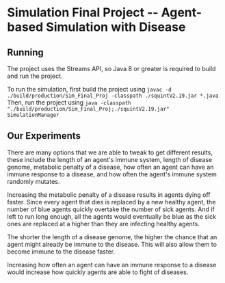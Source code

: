 # Simulation Final Project -- Agent-based Simulation with Disease

## Running

The project uses the Streams API, so Java 8 or greater is required to build and run the project.

To run the simulation, first build the project using `javac -d ./build/production/Sim_Final_Proj -classpath ./squintV2.19.jar *.java`
Then, run the project using `java -classpath "./build/production/Sim_Final_Proj;./squintV2.19.jar" SimulationManager`

## Our Experiments

There are many options that we are able to tweak to get different results, these include the length of an agent's immune system, length of disease genome,
metabolic penalty of a disease, how often an agent can have an immune response to a disease, and how often the agent's immune system randomly mutates.

Increasing the metabolic penalty of a disease results in agents dying off faster. Since every agent that dies is replaced by a new healthy agent, the number of blue agents quickly overtake the number of sick agents. And if left to run long enough, all the agents would eventually be blue as the sick ones are replaced at a higher than they are infecting healthy agents.

The shorter the length of a disease genome, the higher the chance that an agent might already be immune to the disease. This will also allow them to become immune to the disease faster.

Increasing how often an agent can have an immune response to a disease  would increase how quickly agents are able to fight of diseases. 

